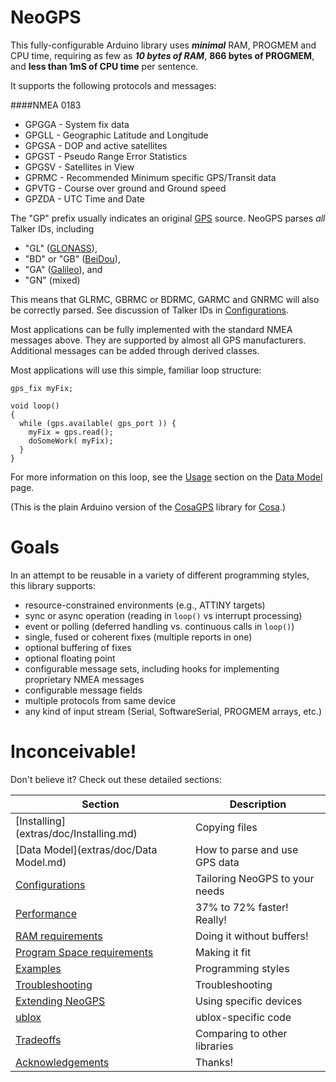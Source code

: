 NeoGPS
======

This fully-configurable Arduino library uses _**minimal**_ RAM, PROGMEM and CPU time, 
requiring as few as _**10 bytes of RAM**_, **866 bytes of PROGMEM**, and **less than 1mS of CPU time** per sentence.  

It supports the following protocols and messages:

####NMEA 0183
* GPGGA - System fix data
* GPGLL - Geographic Latitude and Longitude
* GPGSA - DOP and active satellites
* GPGST - Pseudo Range Error Statistics
* GPGSV - Satellites in View
* GPRMC - Recommended Minimum specific GPS/Transit data
* GPVTG - Course over ground and Ground speed
* GPZDA - UTC Time and Date

The "GP" prefix usually indicates an original [GPS](https://en.wikipedia.org/wiki/Satellite_navigation#GPS) source.  NeoGPS parses *all* Talker IDs, including
  * "GL" ([GLONASS](https://en.wikipedia.org/wiki/Satellite_navigation#GLONASS)),
  * "BD" or "GB" ([BeiDou](https://en.wikipedia.org/wiki/Satellite_navigation#BeiDou)),
  * "GA" ([Galileo](https://en.wikipedia.org/wiki/Satellite_navigation#Galileo)), and
  * "GN" (mixed)

This means that GLRMC, GBRMC or BDRMC, GARMC and GNRMC will also be correctly parsed.  See discussion of Talker 
IDs in [Configurations](extras/doc/Configurations.md#enabledisable-the-talker-id-and-manufacturer-id-processing).

Most applications can be fully implemented with the standard NMEA messages above.  They are supported by almost all GPS manufacturers.  Additional messages can be added through derived classes.

Most applications will use this simple, familiar loop structure:
```
gps_fix myFix;

void loop()
{
  while (gps.available( gps_port )) {
    myFix = gps.read();
    doSomeWork( myFix);
  }
}
```
For more information on this loop, see the [Usage](https://github.com/SlashDevin/NeoGPS/blob/master/doc/Data%20Model.md#usage) section on the [Data Model](https://github.com/SlashDevin/NeoGPS/blob/master/doc/Data%20Model.md) page.

(This is the plain Arduino version of the [CosaGPS](https://github.com/SlashDevin/CosaGPS) library for [Cosa](https://github.com/mikaelpatel/Cosa).)

Goals
======
In an attempt to be reusable in a variety of different programming styles, this library supports:
* resource-constrained environments (e.g., ATTINY targets)
* sync or async operation (reading in `loop()` vs interrupt processing)
* event or polling (deferred handling vs. continuous calls in `loop()`)
* single, fused or coherent fixes (multiple reports in one)
* optional buffering of fixes
* optional floating point
* configurable message sets, including hooks for implementing proprietary NMEA messages
* configurable message fields
* multiple protocols from same device
* any kind of input stream (Serial, SoftwareSerial, PROGMEM arrays, etc.)

Inconceivable!
=============

Don't believe it?  Check out these detailed sections:

Section  |  Description
-------- |  ------------
[Installing] (extras/doc/Installing.md) | Copying files
[Data Model](extras/doc/Data Model.md) | How to parse and use GPS data
[Configurations](extras/doc/Configurations.md) | Tailoring NeoGPS to your needs
[Performance](extras/doc/Performance.md) | 37% to 72% faster!  Really!
[RAM requirements](extras/doc/RAM.md) | Doing it without buffers!
[Program Space requirements](extras/doc/Program.md) | Making it fit
[Examples](extras/doc/Examples.md) | Programming styles
[Troubleshooting](extras/doc/Troubleshooting.md) | Troubleshooting
[Extending NeoGPS](extras/doc/Extending.md) | Using specific devices
[ublox](extras/doc/ublox.md) | ublox-specific code
[Tradeoffs](extras/doc/Tradeoffs.md) | Comparing to other libraries
[Acknowledgements](extras/doc/Acknowledgements.md) | Thanks!
